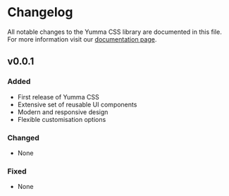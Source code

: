 # Changelog

All notable changes to the Yumma CSS library are documented in this file.
For more information visit our [documentation page](https://yummacss.netlify.app/).

## v0.0.1
### Added
* First release of Yumma CSS
* Extensive set of reusable UI components
* Modern and responsive design
* Flexible customisation options

### Changed
* None

### Fixed
* None